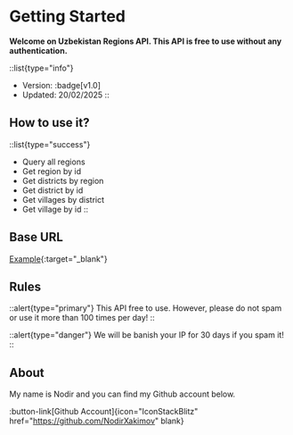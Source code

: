 # Getting Started

**Welcome on Uzbekistan Regions API. This API is free to use without any authentication.**

::list{type="info"}
- Version: :badge[v1.0]
- Updated: 20/02/2025
::

## How to use it?


::list{type="success"}
- Query all regions
- Get region by id
- Get districts by region
- Get district by id
- Get villages by district
- Get village by id
::

## Base URL

[Example](/api/regions){:target="_blank"}
## Rules

::alert{type="primary"}
This API free to use. However, please do not spam or use it more than 100 times per day!
::

::alert{type="danger"}
We will be banish your IP for 30 days if you spam it!
::


## About

My name is Nodir and you can find my Github account below.

:button-link[Github Account]{icon="IconStackBlitz" href="https://github.com/NodirXakimov" blank}

